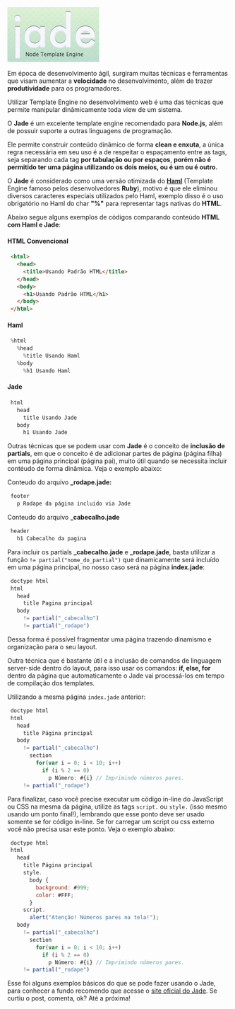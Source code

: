 ![Jade Template Engine](images/jade-logo.jpg "Jade Template Engine")

Em época de desenvolvimento ágil, surgiram muitas técnicas e ferramentas que visam aumentar a **velocidade** no desenvolvimento, além de trazer **produtividade** para os programadores.

Utilizar Template Engine no desenvolvimento web é uma das técnicas que permite manipular dinâmicamente toda view de um sistema.

O **Jade** é um excelente template engine recomendado para **Node.js**, além de possuir suporte a outras linguagens de programação.

Ele permite construir conteúdo dinâmico de forma **clean e enxuta**, a única regra necessária em seu uso é a de respeitar o espaçamento entre as tags, seja separando cada tag **por tabulação ou por espaços**, **porém não é permitido ter uma página utilizando os dois meios, ou é um ou é outro.**

O **Jade** é considerado como uma versão otimizada do **[Haml](http://haml-lang.com/ "Haml Site Oficial")** (Template Engine famoso pelos desenvolvedores **Ruby**), motivo é que ele eliminou diversos caracteres especiais utilizados pelo Haml, exemplo disso é o uso obrigatório no Haml do char **"%"** para representar tags nativas do **HTML**.

Abaixo segue alguns exemplos de códigos comparando conteúdo **HTML com Haml e Jade**:

#### HTML Convencional

``` html
 <html>
   <head>
     <title>Usando Padrão HTML</title>
   </head>
   <body>
     <h1>Usando Padrão HTML</h1>
   </body>
 </html>
``` 

#### Haml

``` javascript
 %html
   %head
     %title Usando Haml
   %body
     %h1 Usando Haml
``` 

#### Jade

``` javascript
 html
   head
     title Usando Jade
   body
     h1 Usando Jade
``` 

Outras técnicas que se podem usar com **Jade** é o conceito de **inclusão de partials**, em que o conceito é de adicionar partes de página (página filha) em uma página principal (página pai), muito útil quando se necessita incluir contéudo de forma dinâmica. Veja o exemplo abaixo:

Conteudo do arquivo **_rodape.jade:**

``` javascript
 footer
   p Rodape da página incluido via Jade
``` 

Conteudo do arquivo **_cabecalho.jade**

``` javascript
 header
   h1 Cabecalho da pagina
``` 

Para incluir os partials **_cabecalho.jade** e **_rodape.jade**, basta utilizar a função `!= partial("nome_do_partial")` que dinamicamente será incluído em uma página principal, no nosso caso será na página **index.jade**:

``` javascript
 doctype html
 html
   head
     title Pagina principal
   body
     != partial("_cabecalho")
     != partial("_rodape")
``` 

Dessa forma é possível fragmentar uma página trazendo dinamismo e organização para o seu layout.

Outra técnica que é bastante útil e a inclusão de comandos de linguagem server-side dentro do layout, para isso usar os comandos: **if, else, for** dentro da página que automaticamente o Jade vai processá-los em tempo de compilação dos templates.

Utilizando a mesma página `index.jade` anterior:

``` javascript
 doctype html
 html
   head
     title Página principal
   body
     != partial("_cabecalho")
       section
         for(var i = 0; i < 10; i++)
           if (i % 2 == 0)
             p Número: #{i} // Imprimindo números pares.
     != partial("_rodape")
``` 

Para finalizar, caso você precise executar um código in-line do JavaScript ou CSS na mesma da página, utilize as tags `script.` ou `style.` (isso mesmo usando um ponto final!), lembrando que esse ponto deve ser usado somente se for código in-line. Se for carregar um script ou css externo você não precisa usar este ponto. Veja o exemplo abaixo:

``` javascript
 doctype html
 html
   head
     title Página principal
     style.
       body {
         background: #999;
         color: #FFF;
       }
     script.
       alert("Atenção! Números pares na tela!");
   body
     != partial("_cabecalho")
       section
         for(var i = 0; i < 10; i++)
           if (i % 2 == 0)
             p Número: #{i} // Imprimindo números pares.
     != partial("_rodape")
``` 

Esse foi alguns exemplos básicos do que se pode fazer usando o Jade, para conhecer a fundo recomendo que acesse o [site oficial do Jade](http://jade-lang.com/ "Site oficial do Jade").
Se curtiu o post, comenta, ok? Até a próxima!